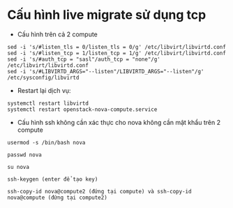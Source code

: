 # Cấu hình live migrate sử dụng tcp

- Cấu hình trên cả  2 compute

```
sed -i 's/#listen_tls = 0/listen_tls = 0/g' /etc/libvirt/libvirtd.conf
sed -i 's/#listen_tcp = 1/listen_tcp = 1/g' /etc/libvirt/libvirtd.conf
sed -i 's/#auth_tcp = "sasl"/auth_tcp = "none"/g' /etc/libvirt/libvirtd.conf
sed -i 's/#LIBVIRTD_ARGS="--listen"/LIBVIRTD_ARGS="--listen"/g' /etc/sysconfig/libvirtd
```

- Restart lại dịch vụ:
```
systemctl restart libvirtd
systemctl restart openstack-nova-compute.service
```

 - Cấu hình ssh không cần xác thực cho nova không cần mật khẩu trên 2 compute
``` 
usermod -s /bin/bash nova

passwd nova

su nova

ssh-keygen (enter để tạo key)

ssh-copy-id nova@compute2 (đứng tại compute) và ssh-copy-id nova@compute (đứng tại compute2)

```


